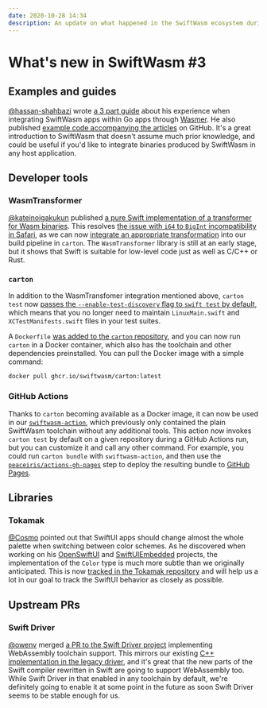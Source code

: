 ```yaml
---
date: 2020-10-28 14:34
description: An update on what happened in the SwiftWasm ecosystem during the second half of October 2020.
---
```

# What's new in SwiftWasm #3

## Examples and guides

[@hassan-shahbazi](https://github.com/hassan-shahbazi) wrote [a 3 part
guide](https://medium.com/@h.shahbazi/the-power-of-swift-web-assembly-part-1-fdfa4e9134ee) about
his experience when integrating SwiftWasm apps within Go apps through [Wasmer](https://wasmer.io/).
He also published [example code accompanying the
articles](https://github.com/hassan-shahbazi/swiftwasm-go) on GitHub. It's a great introduction
to SwiftWasm that doesn't assume much prior knowledge, and could be useful if you'd like to
integrate binaries produced by SwiftWasm in any host application.

## Developer tools

### WasmTransformer

[@kateinoigakukun](https://github.com/kateinoigakukun) published [a pure Swift implementation of a
transformer for Wasm binaries](https://github.com/swiftwasm/WasmTransformer). This resolves
[the issue with `i64` to `BigInt` incompatibility in Safari](https://github.com/swiftwasm/JavaScriptKit/issues/97),
as we can now [integrate an appropriate transformation](https://github.com/swiftwasm/carton/pull/131)
into our build pipeline in `carton`. The `WasmTransformer` library is still at an early stage, but
it shows that Swift is suitable for low-level code just as well as C/C++ or Rust.

### `carton`

In addition to the WasmTransfomer integration mentioned above, `carton test` now [passes
the `--enable-test-discovery` flag to `swift test` by default](https://github.com/swiftwasm/carton/pull/130),
which means that you no longer need to maintain `LinuxMain.swift` and `XCTestManifests.swift` files
in your test suites.

A `Dockerfile` [was added to the `carton` repository](https://github.com/swiftwasm/carton/pull/136),
and you can now run `carton` in a Docker container, which also has the toolchain and other
dependencies preinstalled. You can pull the Docker image with a simple command:

```
docker pull ghcr.io/swiftwasm/carton:latest
```

### GitHub Actions

Thanks to `carton` becoming available as a Docker image, it can now be used in
our [`swiftwasm-action`](https://github.com/swiftwasm/swiftwasm-action), which previously only
contained the plain SwiftWasm toolchain without any additional tools. This action now
invokes `carton test` by default on a given repository during a GitHub Actions run, but you can
customize it and call any other command. For example, you could run `carton bundle` with `swiftwasm-action`,
and then use the [`peaceiris/actions-gh-pages`](https://github.com/peaceiris/actions-gh-pages) step
to deploy the resulting bundle to [GitHub Pages](https://pages.github.com/).

## Libraries

### Tokamak

[@Cosmo](https://github.com/Cosmo) pointed out that SwiftUI apps should change almost the whole
palette when switching between color schemes. As he discovered when working on his
[OpenSwiftUI](https://github.com/Cosmo/OpenSwiftUI/) and [SwiftUIEmbedded](https://github.com/Cosmo/SwiftUIEmbedded)
projects, the implementation of the `Color` type is much more subtle than we originally anticipated.
This is now [tracked in the Tokamak repository](https://github.com/TokamakUI/Tokamak/issues/290) and
will help us a lot in our goal to track the SwiftUI behavior as closely as possible.

## Upstream PRs

### Swift Driver

[@owenv](https://github.com/owenv) merged [a PR to the Swift Driver
project](https://github.com/apple/swift-driver/pull/315) implementing WebAssembly toolchain
support. This mirrors our existing [C++ implementation in the legacy
driver](https://github.com/swiftwasm/swift/blob/swiftwasm/lib/Driver/WebAssemblyToolChains.cpp), and
it's great that the new parts of the Swift compiler rewritten in Swift are going to support
WebAssembly too. While Swift Driver in that enabled in any toolchain by default, we're definitely
going to enable it at some point in the future as soon Swift Driver seems to be stable enough for
us.
